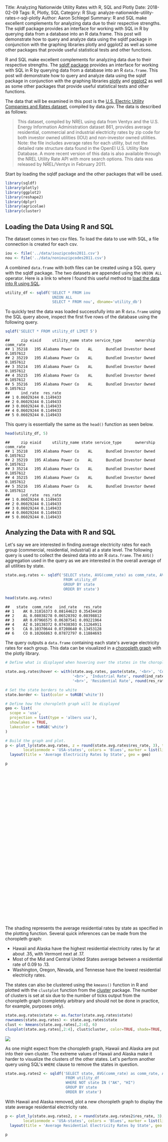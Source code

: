 Title: Analyzing Nationwide Utility Rates with R, SQL and Plotly
Date: 2018-02-09
Tags: R, Plotly, SQL
Category: R
Slug: analyze-nationwide-utility-rates-r-sql-plotly
Author: Aaron Schlegel
Summary: R and SQL make excellent complements for analyzing data due to their respective strengths. The sqldf package provides an interface for working with SQL in R by querying data from a database into an R data.frame. This post will demonstrate how to query and analyze data using the sqldf package in conjunction with the graphing libraries plotly and ggplot2 as well as some other packages that provide useful statistical tests and other functions.


R and SQL make excellent complements for analyzing data due to their respective strengths. The [sqldf package](https://cran.r-project.org/web/packages/sqldf/) provides an interface for working with SQL in R by querying data from a database into an R `data.frame`. This post will demonstrate how to query and analyze data using the sqldf package in conjunction with the graphing libraries [plotly](https://plot.ly/r/) and [ggplot2](http://ggplot2.org/) as well as some other packages that provide useful statistical tests and other functions.

The data that will be examined in this post is the [U.S. Electric Utility Companies and Rates dataset](http://catalog.data.gov/dataset/u-s-electric-utility-companies-and-rates-look-up-by-zipcode-feb-2011-57a7c), compiled by data.gov. The data is described as follows:

>This dataset, compiled by NREL using data from Ventyx and the U.S. Energy Information Administration dataset 861, provides average residential, commercial and industrial electricity rates by zip code for both investor owned utilities (IOU) and non-investor owned utilities. Note: the file includes average rates for each utility, but not the detailed rate structure data found in the OpenEI U.S. Utility Rate Database. A more recent version of this data is also available through the NREL Utility Rate API with more search options. This data was released by NREL/Ventyx in February 2011.

Start by loading the sqldf package and the other packages that will be used.


```r
library(sqldf)
library(plotly)
library(ggplot2)
library(reshape2)
library(dplyr)
library(agricolae)
library(cluster)
```

## Loading the Data Using R and SQL

The dataset comes in two csv files. To load the data to use with SQL, a file connection is created for each csv.


```r
iou <- file('../data/iouzipcodes2011.csv')
nou <- file('../data/noniouzipcodes2011.csv')
```

A combined `data.frame` with both files can be created using a SQL query with the sqldf package. The two datasets are appended using the `UNION ALL` operator. Here is a link to where I found this useful method to [load the data into R using SQL](http://www.cerebralmastication.com/2009/11/loading-big-data-into-r/).


```r
utility_df <- sqldf('SELECT * FROM iou 
                     UNION ALL 
                     SELECT * FROM nou', dbname='utility_db')
```

To quickly test the data was loaded successfully into an R `data.frame` using the SQL query above, inspect the first five rows of the database using the following query.


```r
sqldf('SELECT * FROM utility_df LIMIT 5')
```

```
##     zip eiaid     utility_name state service_type      ownership comm_rate
## 1 35218   195 Alabama Power Co    AL      Bundled Investor Owned 0.1057612
## 2 35219   195 Alabama Power Co    AL      Bundled Investor Owned 0.1057612
## 3 35214   195 Alabama Power Co    AL      Bundled Investor Owned 0.1057612
## 4 35215   195 Alabama Power Co    AL      Bundled Investor Owned 0.1057612
## 5 35216   195 Alabama Power Co    AL      Bundled Investor Owned 0.1057612
##     ind_rate  res_rate
## 1 0.06029244 0.1149433
## 2 0.06029244 0.1149433
## 3 0.06029244 0.1149433
## 4 0.06029244 0.1149433
## 5 0.06029244 0.1149433
```

This query is essentially the same as the `head()` function as seen below.


```r
head(utility_df, 5)
```

```
##     zip eiaid     utility_name state service_type      ownership comm_rate
## 1 35218   195 Alabama Power Co    AL      Bundled Investor Owned 0.1057612
## 2 35219   195 Alabama Power Co    AL      Bundled Investor Owned 0.1057612
## 3 35214   195 Alabama Power Co    AL      Bundled Investor Owned 0.1057612
## 4 35215   195 Alabama Power Co    AL      Bundled Investor Owned 0.1057612
## 5 35216   195 Alabama Power Co    AL      Bundled Investor Owned 0.1057612
##     ind_rate  res_rate
## 1 0.06029244 0.1149433
## 2 0.06029244 0.1149433
## 3 0.06029244 0.1149433
## 4 0.06029244 0.1149433
## 5 0.06029244 0.1149433
```

## Analyzing the Data with R and SQL

Let's say we are interested in finding average electricity rates for each group (commercial, residential, industrial) at a state level. The following query is used to collect the desired data into an R `data.frame`. The `AVG()` aggregation used in the query as we are interested in the overall average of all utilities by state.


```r
state.avg.rates <- sqldf('SELECT state, AVG(comm_rate) as comm_rate, AVG(ind_rate) as ind_rate, AVG(res_rate) as res_rate  
                          FROM utility_df 
                          GROUP BY state 
                          ORDER BY state')

head(state.avg.rates)
```

```
##   state  comm_rate   ind_rate   res_rate
## 1    AK 0.31816373 0.08144623 0.35434410
## 2    AL 0.08038278 0.06528392 0.08398812
## 3    AR 0.07966575 0.06387541 0.09221964
## 4    AZ 0.10138372 0.07438303 0.11264911
## 5    CA 0.10370644 0.07208640 0.13453128
## 6    CO 0.10266863 0.07872797 0.11884693
```

The query outputs a `data.frame` containing each state's average electricity rates for each group. This data can be visualized in a [choropleth graph](https://plot.ly/r/choropleth-maps/) with the plotly library.


```r
# Define what is displayed when hovering over the states in the choropleth graph.

state.avg.rates$hover <- with(state.avg.rates, paste(state, '<br>', 'Commercial Rate', round(comm_rate, 3), 
                              '<br>', 'Industrial Rate', round(ind_rate, 3),
                              '<br>', 'Residential Rate', round(res_rate, 3)))

# Set the state borders to white
state.border <- list(color = toRGB('white'))

# Define how the choropleth graph will be displayed
geo <- list(
  scope = 'usa',
  projection = list(type = 'albers usa'),
  showlakes = TRUE,
  lakecolor = toRGB('white')
)

# Build the graph and plot.
p <- plot_ly(state.avg.rates, z = round(state.avg.rates$res_rate, 3), text = state.avg.rates$hover, locations = state.avg.rates$state, type = 'choropleth',
        locationmode = 'USA-states', colors = 'Blues', marker = list(line = state.border)) %>%
  layout(title = 'Average Electricity Rates by State', geo = geo)

p
```

<!--html_preserve--><div id="153c743848da" style="width:672px;height:480px;" class="plotly html-widget"></div>
<script type="application/json" data-for="153c743848da">{"x":{"visdat":{"153c1b106fb1":["function () ","plotlyVisDat"]},"cur_data":"153c1b106fb1","attrs":{"153c1b106fb1":{"z":[0.354,0.084,0.092,0.113,0.135,0.119,0.133,0.083,0.095,0.117,0.113,0.364,0.111,0.084,0.094,0.106,0.117,0.074,0.088,0.112,0.09,0.11,0.094,0.111,0.1,0.074,0.09,0.097,0.086,0.1,0.121,0.106,0.125,0.061,0.13,0.086,0.1,0.061,0.093,0.105,0.11,0.095,0.052,0.112,0.088,0.107,0.171,0.064,0.13,0.101,0.099],"text":["AK <br> Commercial Rate 0.318 <br> Industrial Rate 0.081 <br> Residential Rate 0.354","AL <br> Commercial Rate 0.08 <br> Industrial Rate 0.065 <br> Residential Rate 0.084","AR <br> Commercial Rate 0.08 <br> Industrial Rate 0.064 <br> Residential Rate 0.092","AZ <br> Commercial Rate 0.101 <br> Industrial Rate 0.074 <br> Residential Rate 0.113","CA <br> Commercial Rate 0.104 <br> Industrial Rate 0.072 <br> Residential Rate 0.135","CO <br> Commercial Rate 0.103 <br> Industrial Rate 0.079 <br> Residential Rate 0.119","CT <br> Commercial Rate 0.112 <br> Industrial Rate 0.088 <br> Residential Rate 0.133","DC <br> Commercial Rate 0.09 <br> Industrial Rate 0.007 <br> Residential Rate 0.083","DE <br> Commercial Rate 0.077 <br> Industrial Rate 0.036 <br> Residential Rate 0.095","FL <br> Commercial Rate 0.102 <br> Industrial Rate 0.08 <br> Residential Rate 0.117","GA <br> Commercial Rate 0.102 <br> Industrial Rate 0.065 <br> Residential Rate 0.113","HI <br> Commercial Rate 0.35 <br> Industrial Rate 0.312 <br> Residential Rate 0.364","IA <br> Commercial Rate 0.087 <br> Industrial Rate 0.055 <br> Residential Rate 0.111","ID <br> Commercial Rate 0.071 <br> Industrial Rate 0.052 <br> Residential Rate 0.084","IL <br> Commercial Rate 0.073 <br> Industrial Rate 0.045 <br> Residential Rate 0.094","IN <br> Commercial Rate 0.094 <br> Industrial Rate 0.066 <br> Residential Rate 0.106","KS <br> Commercial Rate 0.103 <br> Industrial Rate 0.093 <br> Residential Rate 0.117","KY <br> Commercial Rate 0.073 <br> Industrial Rate 0.06 <br> Residential Rate 0.074","LA <br> Commercial Rate 0.087 <br> Industrial Rate 0.064 <br> Residential Rate 0.088","MA <br> Commercial Rate 0.107 <br> Industrial Rate 0.089 <br> Residential Rate 0.112","MD <br> Commercial Rate 0.074 <br> Industrial Rate 0.051 <br> Residential Rate 0.09","ME <br> Commercial Rate 0.078 <br> Industrial Rate 0.015 <br> Residential Rate 0.11","MI <br> Commercial Rate 0.077 <br> Industrial Rate 0.047 <br> Residential Rate 0.094","MN <br> Commercial Rate 0.091 <br> Industrial Rate 0.074 <br> Residential Rate 0.111","MO <br> Commercial Rate 0.085 <br> Industrial Rate 0.054 <br> Residential Rate 0.1","MS <br> Commercial Rate 0.075 <br> Industrial Rate 0.072 <br> Residential Rate 0.074","MT <br> Commercial Rate 0.077 <br> Industrial Rate 0.057 <br> Residential Rate 0.09","NC <br> Commercial Rate 0.081 <br> Industrial Rate 0.062 <br> Residential Rate 0.097","ND <br> Commercial Rate 0.074 <br> Industrial Rate 0.064 <br> Residential Rate 0.086","NE <br> Commercial Rate 0.096 <br> Industrial Rate 0.092 <br> Residential Rate 0.1","NH <br> Commercial Rate 0.106 <br> Industrial Rate 0.104 <br> Residential Rate 0.121","NJ <br> Commercial Rate 0.093 <br> Industrial Rate 0.068 <br> Residential Rate 0.106","NM <br> Commercial Rate 0.111 <br> Industrial Rate 0.072 <br> Residential Rate 0.125","NV <br> Commercial Rate 0.053 <br> Industrial Rate 0.04 <br> Residential Rate 0.061","NY <br> Commercial Rate 0.097 <br> Industrial Rate 0.071 <br> Residential Rate 0.13","OH <br> Commercial Rate 0.076 <br> Industrial Rate 0.045 <br> Residential Rate 0.086","OK <br> Commercial Rate 0.088 <br> Industrial Rate 0.055 <br> Residential Rate 0.1","OR <br> Commercial Rate 0.064 <br> Industrial Rate 0.043 <br> Residential Rate 0.061","PA <br> Commercial Rate 0.072 <br> Industrial Rate 0.07 <br> Residential Rate 0.093","RI <br> Commercial Rate 0.086 <br> Industrial Rate 0.075 <br> Residential Rate 0.105","SC <br> Commercial Rate 0.097 <br> Industrial Rate 0.064 <br> Residential Rate 0.11","SD <br> Commercial Rate 0.084 <br> Industrial Rate 0.057 <br> Residential Rate 0.095","TN <br> Commercial Rate 0.057 <br> Industrial Rate 0.076 <br> Residential Rate 0.052","TX <br> Commercial Rate 0.107 <br> Industrial Rate 0.069 <br> Residential Rate 0.112","UT <br> Commercial Rate 0.075 <br> Industrial Rate 0.053 <br> Residential Rate 0.088","VA <br> Commercial Rate 0.088 <br> Industrial Rate 0.065 <br> Residential Rate 0.107","VT <br> Commercial Rate 0.151 <br> Industrial Rate 0.108 <br> Residential Rate 0.171","WA <br> Commercial Rate 0.06 <br> Industrial Rate 0.046 <br> Residential Rate 0.064","WI <br> Commercial Rate 0.104 <br> Industrial Rate 0.073 <br> Residential Rate 0.13","WV <br> Commercial Rate 0.086 <br> Industrial Rate 0.064 <br> Residential Rate 0.101","WY <br> Commercial Rate 0.086 <br> Industrial Rate 0.063 <br> Residential Rate 0.099"],"locations":["AK","AL","AR","AZ","CA","CO","CT","DC","DE","FL","GA","HI","IA","ID","IL","IN","KS","KY","LA","MA","MD","ME","MI","MN","MO","MS","MT","NC","ND","NE","NH","NJ","NM","NV","NY","OH","OK","OR","PA","RI","SC","SD","TN","TX","UT","VA","VT","WA","WI","WV","WY"],"locationmode":"USA-states","marker":{"line":{"color":"rgba(255,255,255,1)"}},"colors":"Blues","alpha":1,"sizes":[10,100],"type":"choropleth"}},"layout":{"margin":{"b":40,"l":60,"t":25,"r":10},"title":"Average Electricity Rates by State","geo":{"scope":"usa","projection":{"type":"albers usa"},"showlakes":true,"lakecolor":"rgba(255,255,255,1)"},"xaxis":{"domain":[0,1]},"yaxis":{"domain":[0,1]},"hovermode":"closest","showlegend":false,"legend":{"y":0.5,"yanchor":"top"}},"source":"A","config":{"modeBarButtonsToAdd":[{"name":"Collaborate","icon":{"width":1000,"ascent":500,"descent":-50,"path":"M487 375c7-10 9-23 5-36l-79-259c-3-12-11-23-22-31-11-8-22-12-35-12l-263 0c-15 0-29 5-43 15-13 10-23 23-28 37-5 13-5 25-1 37 0 0 0 3 1 7 1 5 1 8 1 11 0 2 0 4-1 6 0 3-1 5-1 6 1 2 2 4 3 6 1 2 2 4 4 6 2 3 4 5 5 7 5 7 9 16 13 26 4 10 7 19 9 26 0 2 0 5 0 9-1 4-1 6 0 8 0 2 2 5 4 8 3 3 5 5 5 7 4 6 8 15 12 26 4 11 7 19 7 26 1 1 0 4 0 9-1 4-1 7 0 8 1 2 3 5 6 8 4 4 6 6 6 7 4 5 8 13 13 24 4 11 7 20 7 28 1 1 0 4 0 7-1 3-1 6-1 7 0 2 1 4 3 6 1 1 3 4 5 6 2 3 3 5 5 6 1 2 3 5 4 9 2 3 3 7 5 10 1 3 2 6 4 10 2 4 4 7 6 9 2 3 4 5 7 7 3 2 7 3 11 3 3 0 8 0 13-1l0-1c7 2 12 2 14 2l218 0c14 0 25-5 32-16 8-10 10-23 6-37l-79-259c-7-22-13-37-20-43-7-7-19-10-37-10l-248 0c-5 0-9-2-11-5-2-3-2-7 0-12 4-13 18-20 41-20l264 0c5 0 10 2 16 5 5 3 8 6 10 11l85 282c2 5 2 10 2 17 7-3 13-7 17-13z m-304 0c-1-3-1-5 0-7 1-1 3-2 6-2l174 0c2 0 4 1 7 2 2 2 4 4 5 7l6 18c0 3 0 5-1 7-1 1-3 2-6 2l-173 0c-3 0-5-1-8-2-2-2-4-4-4-7z m-24-73c-1-3-1-5 0-7 2-2 3-2 6-2l174 0c2 0 5 0 7 2 3 2 4 4 5 7l6 18c1 2 0 5-1 6-1 2-3 3-5 3l-174 0c-3 0-5-1-7-3-3-1-4-4-5-6z"},"click":"function(gd) { \n        // is this being viewed in RStudio?\n        if (location.search == '?viewer_pane=1') {\n          alert('To learn about plotly for collaboration, visit:\\n https://cpsievert.github.io/plotly_book/plot-ly-for-collaboration.html');\n        } else {\n          window.open('https://cpsievert.github.io/plotly_book/plot-ly-for-collaboration.html', '_blank');\n        }\n      }"}],"cloud":false},"data":[{"colorbar":{"title":"","ticklen":2,"len":0.5,"y":1,"lenmode":"fraction","yanchor":"top"},"colorscale":[["0","rgba(247,251,255,1)"],["0.0296474358974359","rgba(241,247,253,1)"],["0.0705128205128205","rgba(233,242,250,1)"],["0.100160256410256","rgba(227,238,249,1)"],["0.104700854700855","rgba(226,238,248,1)"],["0.111645299145299","rgba(225,237,248,1)"],["0.118589743589744","rgba(223,236,247,1)"],["0.125534188034188","rgba(222,235,247,1)"],["0.133547008547009","rgba(220,234,246,1)"],["0.137019230769231","rgba(220,233,246,1)"],["0.143162393162393","rgba(219,233,246,1)"],["0.15357905982906","rgba(217,231,245,1)"],["0.153846153846154","rgba(216,231,245,1)"],["0.170138888888889","rgba(213,229,244,1)"],["0.173611111111111","rgba(213,229,244,1)"],["0.185897435897436","rgba(210,227,243,1)"],["0.189102564102564","rgba(210,227,243,1)"],["0.192307692307692","rgba(209,226,243,1)"],["0.195512820512821","rgba(208,226,242,1)"],["0.208333333333333","rgba(206,224,242,1)"],["0.219017094017094","rgba(204,223,241,1)"],["0.24599358974359","rgba(199,220,239,1)"],["0.258012820512821","rgba(195,218,238,1)"],["0.371794871794872","rgba(159,202,225,1)"],["1","rgba(8,48,107,1)"]],"showscale":true,"z":[0.354,0.084,0.092,0.113,0.135,0.119,0.133,0.083,0.095,0.117,0.113,0.364,0.111,0.084,0.094,0.106,0.117,0.074,0.088,0.112,0.09,0.11,0.094,0.111,0.1,0.074,0.09,0.097,0.086,0.1,0.121,0.106,0.125,0.061,0.13,0.086,0.1,0.061,0.093,0.105,0.11,0.095,0.052,0.112,0.088,0.107,0.171,0.064,0.13,0.101,0.099],"text":["AK <br> Commercial Rate 0.318 <br> Industrial Rate 0.081 <br> Residential Rate 0.354","AL <br> Commercial Rate 0.08 <br> Industrial Rate 0.065 <br> Residential Rate 0.084","AR <br> Commercial Rate 0.08 <br> Industrial Rate 0.064 <br> Residential Rate 0.092","AZ <br> Commercial Rate 0.101 <br> Industrial Rate 0.074 <br> Residential Rate 0.113","CA <br> Commercial Rate 0.104 <br> Industrial Rate 0.072 <br> Residential Rate 0.135","CO <br> Commercial Rate 0.103 <br> Industrial Rate 0.079 <br> Residential Rate 0.119","CT <br> Commercial Rate 0.112 <br> Industrial Rate 0.088 <br> Residential Rate 0.133","DC <br> Commercial Rate 0.09 <br> Industrial Rate 0.007 <br> Residential Rate 0.083","DE <br> Commercial Rate 0.077 <br> Industrial Rate 0.036 <br> Residential Rate 0.095","FL <br> Commercial Rate 0.102 <br> Industrial Rate 0.08 <br> Residential Rate 0.117","GA <br> Commercial Rate 0.102 <br> Industrial Rate 0.065 <br> Residential Rate 0.113","HI <br> Commercial Rate 0.35 <br> Industrial Rate 0.312 <br> Residential Rate 0.364","IA <br> Commercial Rate 0.087 <br> Industrial Rate 0.055 <br> Residential Rate 0.111","ID <br> Commercial Rate 0.071 <br> Industrial Rate 0.052 <br> Residential Rate 0.084","IL <br> Commercial Rate 0.073 <br> Industrial Rate 0.045 <br> Residential Rate 0.094","IN <br> Commercial Rate 0.094 <br> Industrial Rate 0.066 <br> Residential Rate 0.106","KS <br> Commercial Rate 0.103 <br> Industrial Rate 0.093 <br> Residential Rate 0.117","KY <br> Commercial Rate 0.073 <br> Industrial Rate 0.06 <br> Residential Rate 0.074","LA <br> Commercial Rate 0.087 <br> Industrial Rate 0.064 <br> Residential Rate 0.088","MA <br> Commercial Rate 0.107 <br> Industrial Rate 0.089 <br> Residential Rate 0.112","MD <br> Commercial Rate 0.074 <br> Industrial Rate 0.051 <br> Residential Rate 0.09","ME <br> Commercial Rate 0.078 <br> Industrial Rate 0.015 <br> Residential Rate 0.11","MI <br> Commercial Rate 0.077 <br> Industrial Rate 0.047 <br> Residential Rate 0.094","MN <br> Commercial Rate 0.091 <br> Industrial Rate 0.074 <br> Residential Rate 0.111","MO <br> Commercial Rate 0.085 <br> Industrial Rate 0.054 <br> Residential Rate 0.1","MS <br> Commercial Rate 0.075 <br> Industrial Rate 0.072 <br> Residential Rate 0.074","MT <br> Commercial Rate 0.077 <br> Industrial Rate 0.057 <br> Residential Rate 0.09","NC <br> Commercial Rate 0.081 <br> Industrial Rate 0.062 <br> Residential Rate 0.097","ND <br> Commercial Rate 0.074 <br> Industrial Rate 0.064 <br> Residential Rate 0.086","NE <br> Commercial Rate 0.096 <br> Industrial Rate 0.092 <br> Residential Rate 0.1","NH <br> Commercial Rate 0.106 <br> Industrial Rate 0.104 <br> Residential Rate 0.121","NJ <br> Commercial Rate 0.093 <br> Industrial Rate 0.068 <br> Residential Rate 0.106","NM <br> Commercial Rate 0.111 <br> Industrial Rate 0.072 <br> Residential Rate 0.125","NV <br> Commercial Rate 0.053 <br> Industrial Rate 0.04 <br> Residential Rate 0.061","NY <br> Commercial Rate 0.097 <br> Industrial Rate 0.071 <br> Residential Rate 0.13","OH <br> Commercial Rate 0.076 <br> Industrial Rate 0.045 <br> Residential Rate 0.086","OK <br> Commercial Rate 0.088 <br> Industrial Rate 0.055 <br> Residential Rate 0.1","OR <br> Commercial Rate 0.064 <br> Industrial Rate 0.043 <br> Residential Rate 0.061","PA <br> Commercial Rate 0.072 <br> Industrial Rate 0.07 <br> Residential Rate 0.093","RI <br> Commercial Rate 0.086 <br> Industrial Rate 0.075 <br> Residential Rate 0.105","SC <br> Commercial Rate 0.097 <br> Industrial Rate 0.064 <br> Residential Rate 0.11","SD <br> Commercial Rate 0.084 <br> Industrial Rate 0.057 <br> Residential Rate 0.095","TN <br> Commercial Rate 0.057 <br> Industrial Rate 0.076 <br> Residential Rate 0.052","TX <br> Commercial Rate 0.107 <br> Industrial Rate 0.069 <br> Residential Rate 0.112","UT <br> Commercial Rate 0.075 <br> Industrial Rate 0.053 <br> Residential Rate 0.088","VA <br> Commercial Rate 0.088 <br> Industrial Rate 0.065 <br> Residential Rate 0.107","VT <br> Commercial Rate 0.151 <br> Industrial Rate 0.108 <br> Residential Rate 0.171","WA <br> Commercial Rate 0.06 <br> Industrial Rate 0.046 <br> Residential Rate 0.064","WI <br> Commercial Rate 0.104 <br> Industrial Rate 0.073 <br> Residential Rate 0.13","WV <br> Commercial Rate 0.086 <br> Industrial Rate 0.064 <br> Residential Rate 0.101","WY <br> Commercial Rate 0.086 <br> Industrial Rate 0.063 <br> Residential Rate 0.099"],"locations":["AK","AL","AR","AZ","CA","CO","CT","DC","DE","FL","GA","HI","IA","ID","IL","IN","KS","KY","LA","MA","MD","ME","MI","MN","MO","MS","MT","NC","ND","NE","NH","NJ","NM","NV","NY","OH","OK","OR","PA","RI","SC","SD","TN","TX","UT","VA","VT","WA","WI","WV","WY"],"locationmode":"USA-states","marker":{"line":{"color":"rgba(255,255,255,1)"}},"type":"choropleth","frame":null}],"highlight":{"on":"plotly_click","persistent":false,"dynamic":false,"selectize":false,"opacityDim":0.2,"selected":{"opacity":1}},"base_url":"https://plot.ly"},"evals":["config.modeBarButtonsToAdd.0.click"],"jsHooks":{"render":[{"code":"function(el, x) { var ctConfig = crosstalk.var('plotlyCrosstalkOpts').set({\"on\":\"plotly_click\",\"persistent\":false,\"dynamic\":false,\"selectize\":false,\"opacityDim\":0.2,\"selected\":{\"opacity\":1}}); }","data":null}]}}</script><!--/html_preserve-->

The shading represents the average residential rates by state as specified in the plotting function. Several quick inferences can be made from the choropleth graph:

* Hawaii and Alaska have the highest residential electricity rates by far at about .35, with Vermont next at .17. 
* Most of the Mid and Central United States average between a residential rate of 0.09 to .13.
* Washington, Oregon, Nevada, and Tennesse have the lowest residential electricity rates.

The states can also be clustered using the `kmeans()` function in R and plotted with the `clustplot` function from the [cluster](https://cran.r-project.org/web/packages/cluster/index.html) package. The number of clusters is set at six due to the number of ticks output from the choropleth graph (completely arbitrary and should not be done in practice, for example, purposes only). 


```r
state.avg.rates$state <- as.factor(state.avg.rates$state)
rownames(state.avg.rates) <- state.avg.rates$state
clust <- kmeans(state.avg.rates[,2:4], 6)
clusplot(state.avg.rates[,2:4], clust$cluster, color=TRUE, shade=TRUE, labels=2, lines=0, main = "Cluster Plot of States' Electricity Rates")
```

![](utility_rates_files/figure-html/unnamed-chunk-8-1.png)<!-- -->

As one might expect from the choropleth graph, Hawaii and Alaska are put into their own cluster. The extreme values of Hawaii and Alaska make it harder to visualize the clusters of the other states. Let's perform another query using SQL's `WHERE` clause to remove the states in question.


```r
state.avg.rates2 <- sqldf('SELECT state, AVG(comm_rate) as comm_rate, AVG(ind_rate) as ind_rate, AVG(res_rate) as res_rate  
                           FROM utility_df 
                           WHERE NOT state IN ("AK", "HI") 
                           GROUP BY state 
                           ORDER BY state')
```

With Hawaii and Alaska removed, plot a new choropleth graph to display the state average residential electricity rate.


```r
p <- plot_ly(state.avg.rates2, z = round(state.avg.rates2$res_rate, 3), text = paste('Residential Rate:', round(state.avg.rates2$res_rate, 3)), locations = state.avg.rates2$state, type = 'choropleth',
        locationmode = 'USA-states', colors = 'Blues', marker = list(line = state.border)) %>%
  layout(title = 'Average Residential Electricity Rates by State', geo = geo)

p
```

<!--html_preserve--><div id="153c46e41d7d" style="width:672px;height:480px;" class="plotly html-widget"></div>
<script type="application/json" data-for="153c46e41d7d">{"x":{"visdat":{"153c643b10bb":["function () ","plotlyVisDat"]},"cur_data":"153c643b10bb","attrs":{"153c643b10bb":{"z":[0.084,0.092,0.113,0.135,0.119,0.133,0.083,0.095,0.117,0.113,0.111,0.084,0.094,0.106,0.117,0.074,0.088,0.112,0.09,0.11,0.094,0.111,0.1,0.074,0.09,0.097,0.086,0.1,0.121,0.106,0.125,0.061,0.13,0.086,0.1,0.061,0.093,0.105,0.11,0.095,0.052,0.112,0.088,0.107,0.171,0.064,0.13,0.101,0.099],"text":["Residential Rate: 0.084","Residential Rate: 0.092","Residential Rate: 0.113","Residential Rate: 0.135","Residential Rate: 0.119","Residential Rate: 0.133","Residential Rate: 0.083","Residential Rate: 0.095","Residential Rate: 0.117","Residential Rate: 0.113","Residential Rate: 0.111","Residential Rate: 0.084","Residential Rate: 0.094","Residential Rate: 0.106","Residential Rate: 0.117","Residential Rate: 0.074","Residential Rate: 0.088","Residential Rate: 0.112","Residential Rate: 0.09","Residential Rate: 0.11","Residential Rate: 0.094","Residential Rate: 0.111","Residential Rate: 0.1","Residential Rate: 0.074","Residential Rate: 0.09","Residential Rate: 0.097","Residential Rate: 0.086","Residential Rate: 0.1","Residential Rate: 0.121","Residential Rate: 0.106","Residential Rate: 0.125","Residential Rate: 0.061","Residential Rate: 0.13","Residential Rate: 0.086","Residential Rate: 0.1","Residential Rate: 0.061","Residential Rate: 0.093","Residential Rate: 0.105","Residential Rate: 0.11","Residential Rate: 0.095","Residential Rate: 0.052","Residential Rate: 0.112","Residential Rate: 0.088","Residential Rate: 0.107","Residential Rate: 0.171","Residential Rate: 0.064","Residential Rate: 0.13","Residential Rate: 0.101","Residential Rate: 0.099"],"locations":["AL","AR","AZ","CA","CO","CT","DC","DE","FL","GA","IA","ID","IL","IN","KS","KY","LA","MA","MD","ME","MI","MN","MO","MS","MT","NC","ND","NE","NH","NJ","NM","NV","NY","OH","OK","OR","PA","RI","SC","SD","TN","TX","UT","VA","VT","WA","WI","WV","WY"],"locationmode":"USA-states","marker":{"line":{"color":"rgba(255,255,255,1)"}},"colors":"Blues","alpha":1,"sizes":[10,100],"type":"choropleth"}},"layout":{"margin":{"b":40,"l":60,"t":25,"r":10},"title":"Average Residential Electricity Rates by State","geo":{"scope":"usa","projection":{"type":"albers usa"},"showlakes":true,"lakecolor":"rgba(255,255,255,1)"},"xaxis":{"domain":[0,1]},"yaxis":{"domain":[0,1]},"hovermode":"closest","showlegend":false,"legend":{"y":0.5,"yanchor":"top"}},"source":"A","config":{"modeBarButtonsToAdd":[{"name":"Collaborate","icon":{"width":1000,"ascent":500,"descent":-50,"path":"M487 375c7-10 9-23 5-36l-79-259c-3-12-11-23-22-31-11-8-22-12-35-12l-263 0c-15 0-29 5-43 15-13 10-23 23-28 37-5 13-5 25-1 37 0 0 0 3 1 7 1 5 1 8 1 11 0 2 0 4-1 6 0 3-1 5-1 6 1 2 2 4 3 6 1 2 2 4 4 6 2 3 4 5 5 7 5 7 9 16 13 26 4 10 7 19 9 26 0 2 0 5 0 9-1 4-1 6 0 8 0 2 2 5 4 8 3 3 5 5 5 7 4 6 8 15 12 26 4 11 7 19 7 26 1 1 0 4 0 9-1 4-1 7 0 8 1 2 3 5 6 8 4 4 6 6 6 7 4 5 8 13 13 24 4 11 7 20 7 28 1 1 0 4 0 7-1 3-1 6-1 7 0 2 1 4 3 6 1 1 3 4 5 6 2 3 3 5 5 6 1 2 3 5 4 9 2 3 3 7 5 10 1 3 2 6 4 10 2 4 4 7 6 9 2 3 4 5 7 7 3 2 7 3 11 3 3 0 8 0 13-1l0-1c7 2 12 2 14 2l218 0c14 0 25-5 32-16 8-10 10-23 6-37l-79-259c-7-22-13-37-20-43-7-7-19-10-37-10l-248 0c-5 0-9-2-11-5-2-3-2-7 0-12 4-13 18-20 41-20l264 0c5 0 10 2 16 5 5 3 8 6 10 11l85 282c2 5 2 10 2 17 7-3 13-7 17-13z m-304 0c-1-3-1-5 0-7 1-1 3-2 6-2l174 0c2 0 4 1 7 2 2 2 4 4 5 7l6 18c0 3 0 5-1 7-1 1-3 2-6 2l-173 0c-3 0-5-1-8-2-2-2-4-4-4-7z m-24-73c-1-3-1-5 0-7 2-2 3-2 6-2l174 0c2 0 5 0 7 2 3 2 4 4 5 7l6 18c1 2 0 5-1 6-1 2-3 3-5 3l-174 0c-3 0-5-1-7-3-3-1-4-4-5-6z"},"click":"function(gd) { \n        // is this being viewed in RStudio?\n        if (location.search == '?viewer_pane=1') {\n          alert('To learn about plotly for collaboration, visit:\\n https://cpsievert.github.io/plotly_book/plot-ly-for-collaboration.html');\n        } else {\n          window.open('https://cpsievert.github.io/plotly_book/plot-ly-for-collaboration.html', '_blank');\n        }\n      }"}],"cloud":false},"data":[{"colorbar":{"title":"","ticklen":2,"len":0.5,"y":1,"lenmode":"fraction","yanchor":"top"},"colorscale":[["0","rgba(247,251,255,1)"],["0.0756302521008403","rgba(232,241,250,1)"],["0.184873949579832","rgba(211,227,243,1)"],["0.260504201680672","rgba(195,218,238,1)"],["0.26890756302521","rgba(192,216,237,1)"],["0.285714285714286","rgba(187,214,235,1)"],["0.302521008403361","rgba(181,212,233,1)"],["0.319327731092437","rgba(176,210,231,1)"],["0.34453781512605","rgba(168,206,228,1)"],["0.352941176470588","rgba(165,205,227,1)"],["0.361344537815126","rgba(162,204,227,1)"],["0.394957983193277","rgba(150,197,223,1)"],["0.403361344537815","rgba(147,196,223,1)"],["0.411764705882353","rgba(144,194,222,1)"],["0.453781512605042","rgba(127,184,218,1)"],["0.46218487394958","rgba(123,182,217,1)"],["0.487394957983193","rgba(113,177,215,1)"],["0.495798319327731","rgba(109,175,214,1)"],["0.504201680672269","rgba(106,173,213,1)"],["0.512605042016807","rgba(103,171,212,1)"],["0.546218487394958","rgba(93,164,208,1)"],["0.579831932773109","rgba(82,156,204,1)"],["0.65546218487395","rgba(59,138,194,1)"],["0.680672268907563","rgba(53,131,190,1)"],["1","rgba(8,48,107,1)"]],"showscale":true,"z":[0.084,0.092,0.113,0.135,0.119,0.133,0.083,0.095,0.117,0.113,0.111,0.084,0.094,0.106,0.117,0.074,0.088,0.112,0.09,0.11,0.094,0.111,0.1,0.074,0.09,0.097,0.086,0.1,0.121,0.106,0.125,0.061,0.13,0.086,0.1,0.061,0.093,0.105,0.11,0.095,0.052,0.112,0.088,0.107,0.171,0.064,0.13,0.101,0.099],"text":["Residential Rate: 0.084","Residential Rate: 0.092","Residential Rate: 0.113","Residential Rate: 0.135","Residential Rate: 0.119","Residential Rate: 0.133","Residential Rate: 0.083","Residential Rate: 0.095","Residential Rate: 0.117","Residential Rate: 0.113","Residential Rate: 0.111","Residential Rate: 0.084","Residential Rate: 0.094","Residential Rate: 0.106","Residential Rate: 0.117","Residential Rate: 0.074","Residential Rate: 0.088","Residential Rate: 0.112","Residential Rate: 0.09","Residential Rate: 0.11","Residential Rate: 0.094","Residential Rate: 0.111","Residential Rate: 0.1","Residential Rate: 0.074","Residential Rate: 0.09","Residential Rate: 0.097","Residential Rate: 0.086","Residential Rate: 0.1","Residential Rate: 0.121","Residential Rate: 0.106","Residential Rate: 0.125","Residential Rate: 0.061","Residential Rate: 0.13","Residential Rate: 0.086","Residential Rate: 0.1","Residential Rate: 0.061","Residential Rate: 0.093","Residential Rate: 0.105","Residential Rate: 0.11","Residential Rate: 0.095","Residential Rate: 0.052","Residential Rate: 0.112","Residential Rate: 0.088","Residential Rate: 0.107","Residential Rate: 0.171","Residential Rate: 0.064","Residential Rate: 0.13","Residential Rate: 0.101","Residential Rate: 0.099"],"locations":["AL","AR","AZ","CA","CO","CT","DC","DE","FL","GA","IA","ID","IL","IN","KS","KY","LA","MA","MD","ME","MI","MN","MO","MS","MT","NC","ND","NE","NH","NJ","NM","NV","NY","OH","OK","OR","PA","RI","SC","SD","TN","TX","UT","VA","VT","WA","WI","WV","WY"],"locationmode":"USA-states","marker":{"line":{"color":"rgba(255,255,255,1)"}},"type":"choropleth","frame":null}],"highlight":{"on":"plotly_click","persistent":false,"dynamic":false,"selectize":false,"opacityDim":0.2,"selected":{"opacity":1}},"base_url":"https://plot.ly"},"evals":["config.modeBarButtonsToAdd.0.click"],"jsHooks":{"render":[{"code":"function(el, x) { var ctConfig = crosstalk.var('plotlyCrosstalkOpts').set({\"on\":\"plotly_click\",\"persistent\":false,\"dynamic\":false,\"selectize\":false,\"opacityDim\":0.2,\"selected\":{\"opacity\":1}}); }","data":null}]}}</script><!--/html_preserve-->

The new graph is much more clear in visualizing how the average residential electricity rates differ by state. Plotting a new cluster plot with the re-queried data provides a better view of how the states are clustered.


```r
state.avg.rates2$state <- as.factor(state.avg.rates2$state)
rownames(state.avg.rates2) <- state.avg.rates2$state
clust2 <- kmeans(state.avg.rates2[,2:4], 6)
clusplot(state.avg.rates2[,2:4], clust2$cluster, color=TRUE, shade=TRUE, labels=2, lines=0)
```

![](utility_rates_files/figure-html/unnamed-chunk-11-1.png)<!-- -->

As suspected from our original inferences, the states with the lowest rates (Oregon, Washington, Tennesse and Nevada) are placed in their own respective cluster. Vermont is set in its own cluster. Most of the states are arranged in clusters five and six, with mostly Northeastern states occupying separate clusters. 

The data includes rate by the type of ownership of a particular utility. Are there any significant differences in rates depending on the type of ownership?

To see the different classifications of ownership, a quick query can be run.


```r
sqldf('SELECT DISTINCT ownership FROM utility_df')
```

```
##               ownership
## 1        Investor Owned
## 2           Cooperative
## 3             Municipal
## 4 Political Subdivision
## 5                 State
## 6 Retail Power Marketer
## 7               Federal
```

The query shows there are seven types of ownership classification. Let's write another query to pull the rates by state and ownership type. 


```r
ownership.rate <- sqldf('SELECT state, ownership, utility_name, 
                         AVG(comm_rate) as comm_rate, AVG(ind_rate) as ind_rate, AVG(res_rate) as res_rate 
                         FROM utility_df 
                         GROUP BY state, ownership, utility_name  
                         ORDER BY state')
```

With the data queried into an R `data.frame`, it can then be melted and reshaped using the [reshape2](https://cran.r-project.org/web/packages/reshape2/reshape2.pdf) and [dplyr](https://cran.r-project.org/web/packages/dplyr/index.html) packages to reshape into the format we need to plot.


```r
ownership.melted <- melt(ownership.rate, id.vars = 'ownership', 
                         measure.vars = c('res_rate', 'comm_rate', 'ind_rate'), variable.name = 'rate')

ownership.rates2 <- dcast(ownership.melted, formula = ownership ~ rate, fun.aggregate = mean)
ownership.rates2 <- ownership.rates2[order(-ownership.rates2$res_rate),]

p <- plot_ly(ownership.rates2, x=ownership.rates2$ownership, y=round(ownership.rates2$res_rate, 3), type='bar') %>%
  layout(title = 'Average Residential Electricity Rates by Utility Ownership', yaxis = list(title = 'Electricity Rate'))

p
```

<!--html_preserve--><div id="153c83d3aa6" style="width:672px;height:480px;" class="plotly html-widget"></div>
<script type="application/json" data-for="153c83d3aa6">{"x":{"visdat":{"153c20283a72":["function () ","plotlyVisDat"]},"cur_data":"153c20283a72","attrs":{"153c20283a72":{"x":["Investor Owned","Retail Power Marketer","Cooperative","Municipal","State","Political Subdivision","Federal"],"y":[0.128,0.124,0.119,0.117,0.115,0.11,0.028],"alpha":1,"sizes":[10,100],"type":"bar"}},"layout":{"margin":{"b":40,"l":60,"t":25,"r":10},"title":"Average Residential Electricity Rates by Utility Ownership","yaxis":{"domain":[0,1],"title":"Electricity Rate"},"xaxis":{"domain":[0,1],"type":"category","categoryorder":"array","categoryarray":["Cooperative","Federal","Investor Owned","Municipal","Political Subdivision","Retail Power Marketer","State"]},"hovermode":"closest","showlegend":false},"source":"A","config":{"modeBarButtonsToAdd":[{"name":"Collaborate","icon":{"width":1000,"ascent":500,"descent":-50,"path":"M487 375c7-10 9-23 5-36l-79-259c-3-12-11-23-22-31-11-8-22-12-35-12l-263 0c-15 0-29 5-43 15-13 10-23 23-28 37-5 13-5 25-1 37 0 0 0 3 1 7 1 5 1 8 1 11 0 2 0 4-1 6 0 3-1 5-1 6 1 2 2 4 3 6 1 2 2 4 4 6 2 3 4 5 5 7 5 7 9 16 13 26 4 10 7 19 9 26 0 2 0 5 0 9-1 4-1 6 0 8 0 2 2 5 4 8 3 3 5 5 5 7 4 6 8 15 12 26 4 11 7 19 7 26 1 1 0 4 0 9-1 4-1 7 0 8 1 2 3 5 6 8 4 4 6 6 6 7 4 5 8 13 13 24 4 11 7 20 7 28 1 1 0 4 0 7-1 3-1 6-1 7 0 2 1 4 3 6 1 1 3 4 5 6 2 3 3 5 5 6 1 2 3 5 4 9 2 3 3 7 5 10 1 3 2 6 4 10 2 4 4 7 6 9 2 3 4 5 7 7 3 2 7 3 11 3 3 0 8 0 13-1l0-1c7 2 12 2 14 2l218 0c14 0 25-5 32-16 8-10 10-23 6-37l-79-259c-7-22-13-37-20-43-7-7-19-10-37-10l-248 0c-5 0-9-2-11-5-2-3-2-7 0-12 4-13 18-20 41-20l264 0c5 0 10 2 16 5 5 3 8 6 10 11l85 282c2 5 2 10 2 17 7-3 13-7 17-13z m-304 0c-1-3-1-5 0-7 1-1 3-2 6-2l174 0c2 0 4 1 7 2 2 2 4 4 5 7l6 18c0 3 0 5-1 7-1 1-3 2-6 2l-173 0c-3 0-5-1-8-2-2-2-4-4-4-7z m-24-73c-1-3-1-5 0-7 2-2 3-2 6-2l174 0c2 0 5 0 7 2 3 2 4 4 5 7l6 18c1 2 0 5-1 6-1 2-3 3-5 3l-174 0c-3 0-5-1-7-3-3-1-4-4-5-6z"},"click":"function(gd) { \n        // is this being viewed in RStudio?\n        if (location.search == '?viewer_pane=1') {\n          alert('To learn about plotly for collaboration, visit:\\n https://cpsievert.github.io/plotly_book/plot-ly-for-collaboration.html');\n        } else {\n          window.open('https://cpsievert.github.io/plotly_book/plot-ly-for-collaboration.html', '_blank');\n        }\n      }"}],"cloud":false},"data":[{"x":["Investor Owned","Retail Power Marketer","Cooperative","Municipal","State","Political Subdivision","Federal"],"y":[0.128,0.124,0.119,0.117,0.115,0.11,0.028],"type":"bar","marker":{"fillcolor":"rgba(31,119,180,1)","color":"rgba(31,119,180,1)","line":{"color":"transparent"}},"xaxis":"x","yaxis":"y","frame":null}],"highlight":{"on":"plotly_click","persistent":false,"dynamic":false,"selectize":false,"opacityDim":0.2,"selected":{"opacity":1}},"base_url":"https://plot.ly"},"evals":["config.modeBarButtonsToAdd.0.click"],"jsHooks":{"render":[{"code":"function(el, x) { var ctConfig = crosstalk.var('plotlyCrosstalkOpts').set({\"on\":\"plotly_click\",\"persistent\":false,\"dynamic\":false,\"selectize\":false,\"opacityDim\":0.2,\"selected\":{\"opacity\":1}}); }","data":null}]}}</script><!--/html_preserve-->

The plot shows most ownership classifications are similar regarding average residential electricity rates. Federal rates are by far the lowest, which could be due to these rates representing low-income housing or other federally sponsored housing projects.

To see if there are any significant differences between the residential rates of the ownership classifications, we can run a [Kruskal-Wallis post-hoc test](http://www.aaronschlegel.com/notebook/post-hoc-tests-kruskal-wallis/) using the [agricolae](https://cran.r-project.org/web/packages/agricolae/index.html) package.


```r
ownership.res <- filter(ownership.melted, rate == 'res_rate') # First filter all rate types except for Residential
kruskal(ownership.res$value, ownership.res$ownership, console = TRUE)
```

```
## 
## Study: ownership.res$value ~ ownership.res$ownership
## Kruskal-Wallis test's
## Ties or no Ties
## 
## Critical Value: 83.92807
## Degrees of freedom: 6
## Pvalue Chisq  : 5.551115e-16 
## 
## ownership.res$ownership,  means of the ranks
## 
##                       ownership.res.value   r
## Cooperative                      939.7176 857
## Federal                          217.2857   7
## Investor Owned                   724.7676 185
## Municipal                        814.1767 566
## Political Subdivision            565.5976  82
## Retail Power Marketer           1284.5000   2
## State                            765.4286   7
## 
## Post Hoc Analysis
## 
## t-Student: 1.961361
## Alpha    : 0.05
## Groups according to probability of treatment differences and alpha level.
## 
## Treatments with the same letter are not significantly different.
## 
##                       ownership.res$value groups
## Retail Power Marketer           1284.5000      a
## Cooperative                      939.7176      a
## Municipal                        814.1767      a
## State                            765.4286     ab
## Investor Owned                   724.7676     ab
## Political Subdivision            565.5976     bc
## Federal                          217.2857      c
```

The Kruskal-Wallis test output corresponds to the quick inferences made above on the graph. Utilities owned by Retail Power Marketers, Cooperatives and Municipalities are not significantly different from each other. State and Investor Owned utilities are not significantly distinct from the former three types and Political Subdivisions. Federally owned services are significantly different than each other ownership classification, as was expected.

## Further Exploration of the Data

Suppose one is interested in finding the utilities with the highest residential electricity rates. We can write a query to pull this data from the database and plot. The query returns the top 20 utilities to preserve readability as specified with the `LIMIT` clause. 


```r
utilities <- sqldf('SELECT utility_name, state, res_rate 
                    FROM utility_df 
                    GROUP BY utility_name, state 
                    ORDER BY res_rate DESC 
                    LIMIT 20')

p <- plot_ly(utilities, x=utilities$utility_name, y=round(utilities$res_rate, 3), type='bar', group = utilities$state) %>%
  layout(title = 'Highest Residential Rates by Utility', yaxis = list(title = 'Electricity Rate'))
```

```
## Warning in plot_ly(utilities, x = utilities$utility_name, y = round(utilities$res_rate, : The group argument has been deprecated. Use `group_by()` or split instead.
## See `help('plotly_data')` for examples
```

```r
p
```

<!--html_preserve--><div id="153c57d4491f" style="width:672px;height:480px;" class="plotly html-widget"></div>
<script type="application/json" data-for="153c57d4491f">{"x":{"visdat":{"153cc982e88":["function () ","plotlyVisDat"]},"cur_data":"153cc982e88","attrs":{"153cc982e88":{"x":["Matinicus Plantation Elec Co","Middle Kuskokwim Elec Coop Inc","Napakiak Ircinraq Power Co","Ipnatchiaq Electric Company","Nelson Lagoon Elec Coop Inc","Tuntutuliak Comm Services Assn","City of White Mountain","Hughes Power & Light Co","City of Atka","G & K Inc","Kwig Power Company","Inside Passage Elec Coop Inc","City of Chefornak","I-N-N Electric Coop Inc","Block Island Power Co","Alaska Village Elec Coop Inc","Tanana Power Co Inc","Kuiggluum Kallugvia","City of Saint Paul","Bethel Utilities Corp"],"y":[0.98,0.852,0.85,0.804,0.764,0.75,0.721,0.712,0.706,0.681,0.648,0.626,0.619,0.572,0.571,0.569,0.545,0.521,0.519,0.519],"alpha":1,"sizes":[10,100],"type":"bar"}},"layout":{"margin":{"b":40,"l":60,"t":25,"r":10},"title":"Highest Residential Rates by Utility","yaxis":{"domain":[0,1],"title":"Electricity Rate"},"xaxis":{"domain":[0,1],"type":"category","categoryorder":"array","categoryarray":["Alaska Village Elec Coop Inc","Bethel Utilities Corp","Block Island Power Co","City of Atka","City of Chefornak","City of Saint Paul","City of White Mountain","G & K Inc","Hughes Power & Light Co","I-N-N Electric Coop Inc","Inside Passage Elec Coop Inc","Ipnatchiaq Electric Company","Kuiggluum Kallugvia","Kwig Power Company","Matinicus Plantation Elec Co","Middle Kuskokwim Elec Coop Inc","Napakiak Ircinraq Power Co","Nelson Lagoon Elec Coop Inc","Tanana Power Co Inc","Tuntutuliak Comm Services Assn"]},"hovermode":"closest","showlegend":false},"source":"A","config":{"modeBarButtonsToAdd":[{"name":"Collaborate","icon":{"width":1000,"ascent":500,"descent":-50,"path":"M487 375c7-10 9-23 5-36l-79-259c-3-12-11-23-22-31-11-8-22-12-35-12l-263 0c-15 0-29 5-43 15-13 10-23 23-28 37-5 13-5 25-1 37 0 0 0 3 1 7 1 5 1 8 1 11 0 2 0 4-1 6 0 3-1 5-1 6 1 2 2 4 3 6 1 2 2 4 4 6 2 3 4 5 5 7 5 7 9 16 13 26 4 10 7 19 9 26 0 2 0 5 0 9-1 4-1 6 0 8 0 2 2 5 4 8 3 3 5 5 5 7 4 6 8 15 12 26 4 11 7 19 7 26 1 1 0 4 0 9-1 4-1 7 0 8 1 2 3 5 6 8 4 4 6 6 6 7 4 5 8 13 13 24 4 11 7 20 7 28 1 1 0 4 0 7-1 3-1 6-1 7 0 2 1 4 3 6 1 1 3 4 5 6 2 3 3 5 5 6 1 2 3 5 4 9 2 3 3 7 5 10 1 3 2 6 4 10 2 4 4 7 6 9 2 3 4 5 7 7 3 2 7 3 11 3 3 0 8 0 13-1l0-1c7 2 12 2 14 2l218 0c14 0 25-5 32-16 8-10 10-23 6-37l-79-259c-7-22-13-37-20-43-7-7-19-10-37-10l-248 0c-5 0-9-2-11-5-2-3-2-7 0-12 4-13 18-20 41-20l264 0c5 0 10 2 16 5 5 3 8 6 10 11l85 282c2 5 2 10 2 17 7-3 13-7 17-13z m-304 0c-1-3-1-5 0-7 1-1 3-2 6-2l174 0c2 0 4 1 7 2 2 2 4 4 5 7l6 18c0 3 0 5-1 7-1 1-3 2-6 2l-173 0c-3 0-5-1-8-2-2-2-4-4-4-7z m-24-73c-1-3-1-5 0-7 2-2 3-2 6-2l174 0c2 0 5 0 7 2 3 2 4 4 5 7l6 18c1 2 0 5-1 6-1 2-3 3-5 3l-174 0c-3 0-5-1-7-3-3-1-4-4-5-6z"},"click":"function(gd) { \n        // is this being viewed in RStudio?\n        if (location.search == '?viewer_pane=1') {\n          alert('To learn about plotly for collaboration, visit:\\n https://cpsievert.github.io/plotly_book/plot-ly-for-collaboration.html');\n        } else {\n          window.open('https://cpsievert.github.io/plotly_book/plot-ly-for-collaboration.html', '_blank');\n        }\n      }"}],"cloud":false},"data":[{"x":["Matinicus Plantation Elec Co","Middle Kuskokwim Elec Coop Inc","Napakiak Ircinraq Power Co","Ipnatchiaq Electric Company","Nelson Lagoon Elec Coop Inc","Tuntutuliak Comm Services Assn","City of White Mountain","Hughes Power & Light Co","City of Atka","G & K Inc","Kwig Power Company","Inside Passage Elec Coop Inc","City of Chefornak","I-N-N Electric Coop Inc","Block Island Power Co","Alaska Village Elec Coop Inc","Tanana Power Co Inc","Kuiggluum Kallugvia","City of Saint Paul","Bethel Utilities Corp"],"y":[0.98,0.852,0.85,0.804,0.764,0.75,0.721,0.712,0.706,0.681,0.648,0.626,0.619,0.572,0.571,0.569,0.545,0.521,0.519,0.519],"type":"bar","marker":{"fillcolor":"rgba(31,119,180,1)","color":"rgba(31,119,180,1)","line":{"color":"transparent"}},"xaxis":"x","yaxis":"y","frame":null}],"highlight":{"on":"plotly_click","persistent":false,"dynamic":false,"selectize":false,"opacityDim":0.2,"selected":{"opacity":1}},"base_url":"https://plot.ly"},"evals":["config.modeBarButtonsToAdd.0.click"],"jsHooks":{"render":[{"code":"function(el, x) { var ctConfig = crosstalk.var('plotlyCrosstalkOpts').set({\"on\":\"plotly_click\",\"persistent\":false,\"dynamic\":false,\"selectize\":false,\"opacityDim\":0.2,\"selected\":{\"opacity\":1}}); }","data":null}]}}</script><!--/html_preserve-->

Interestingly, 18 of the 20 utilities queried are in Alaska.

Which states have the most utilities? Intuition would say larger states such as Texas and California would have the most utilities.


```r
owned <- sqldf('SELECT state, COUNT(DISTINCT utility_name) as utilities 
                FROM utility_df 
                GROUP BY state 
                ORDER BY utilities DESC 
                LIMIT 10')

p <- plot_ly(owned, x=owned$state, y=owned$utilities, type='bar') %>%
  layout(title = 'States with the Most Utilities', yaxis = list(title = 'Count of Utilities'))

p
```

<!--html_preserve--><div id="153c4e55b9b" style="width:672px;height:480px;" class="plotly html-widget"></div>
<script type="application/json" data-for="153c4e55b9b">{"x":{"visdat":{"153c11cb63e0":["function () ","plotlyVisDat"]},"cur_data":"153c11cb63e0","attrs":{"153c11cb63e0":{"x":["TX","IA","TN","NC","IN","GA","MN","MO","WI","OH"],"y":[84,69,69,66,64,62,61,56,56,54],"alpha":1,"sizes":[10,100],"type":"bar"}},"layout":{"margin":{"b":40,"l":60,"t":25,"r":10},"title":"States with the Most Utilities","yaxis":{"domain":[0,1],"title":"Count of Utilities"},"xaxis":{"domain":[0,1],"type":"category","categoryorder":"array","categoryarray":["GA","IA","IN","MN","MO","NC","OH","TN","TX","WI"]},"hovermode":"closest","showlegend":false},"source":"A","config":{"modeBarButtonsToAdd":[{"name":"Collaborate","icon":{"width":1000,"ascent":500,"descent":-50,"path":"M487 375c7-10 9-23 5-36l-79-259c-3-12-11-23-22-31-11-8-22-12-35-12l-263 0c-15 0-29 5-43 15-13 10-23 23-28 37-5 13-5 25-1 37 0 0 0 3 1 7 1 5 1 8 1 11 0 2 0 4-1 6 0 3-1 5-1 6 1 2 2 4 3 6 1 2 2 4 4 6 2 3 4 5 5 7 5 7 9 16 13 26 4 10 7 19 9 26 0 2 0 5 0 9-1 4-1 6 0 8 0 2 2 5 4 8 3 3 5 5 5 7 4 6 8 15 12 26 4 11 7 19 7 26 1 1 0 4 0 9-1 4-1 7 0 8 1 2 3 5 6 8 4 4 6 6 6 7 4 5 8 13 13 24 4 11 7 20 7 28 1 1 0 4 0 7-1 3-1 6-1 7 0 2 1 4 3 6 1 1 3 4 5 6 2 3 3 5 5 6 1 2 3 5 4 9 2 3 3 7 5 10 1 3 2 6 4 10 2 4 4 7 6 9 2 3 4 5 7 7 3 2 7 3 11 3 3 0 8 0 13-1l0-1c7 2 12 2 14 2l218 0c14 0 25-5 32-16 8-10 10-23 6-37l-79-259c-7-22-13-37-20-43-7-7-19-10-37-10l-248 0c-5 0-9-2-11-5-2-3-2-7 0-12 4-13 18-20 41-20l264 0c5 0 10 2 16 5 5 3 8 6 10 11l85 282c2 5 2 10 2 17 7-3 13-7 17-13z m-304 0c-1-3-1-5 0-7 1-1 3-2 6-2l174 0c2 0 4 1 7 2 2 2 4 4 5 7l6 18c0 3 0 5-1 7-1 1-3 2-6 2l-173 0c-3 0-5-1-8-2-2-2-4-4-4-7z m-24-73c-1-3-1-5 0-7 2-2 3-2 6-2l174 0c2 0 5 0 7 2 3 2 4 4 5 7l6 18c1 2 0 5-1 6-1 2-3 3-5 3l-174 0c-3 0-5-1-7-3-3-1-4-4-5-6z"},"click":"function(gd) { \n        // is this being viewed in RStudio?\n        if (location.search == '?viewer_pane=1') {\n          alert('To learn about plotly for collaboration, visit:\\n https://cpsievert.github.io/plotly_book/plot-ly-for-collaboration.html');\n        } else {\n          window.open('https://cpsievert.github.io/plotly_book/plot-ly-for-collaboration.html', '_blank');\n        }\n      }"}],"cloud":false},"data":[{"x":["TX","IA","TN","NC","IN","GA","MN","MO","WI","OH"],"y":[84,69,69,66,64,62,61,56,56,54],"type":"bar","marker":{"fillcolor":"rgba(31,119,180,1)","color":"rgba(31,119,180,1)","line":{"color":"transparent"}},"xaxis":"x","yaxis":"y","frame":null}],"highlight":{"on":"plotly_click","persistent":false,"dynamic":false,"selectize":false,"opacityDim":0.2,"selected":{"opacity":1}},"base_url":"https://plot.ly"},"evals":["config.modeBarButtonsToAdd.0.click"],"jsHooks":{"render":[{"code":"function(el, x) { var ctConfig = crosstalk.var('plotlyCrosstalkOpts').set({\"on\":\"plotly_click\",\"persistent\":false,\"dynamic\":false,\"selectize\":false,\"opacityDim\":0.2,\"selected\":{\"opacity\":1}}); }","data":null}]}}</script><!--/html_preserve-->

Contrary to our intuition, several states with smaller areas such as Georgia, Iowa and Tennesse are those with the most utilities.

Of those states in the above chart, are there significant differences in the ownership classification of the utilities?


```r
owned.type <- sqldf('SELECT state, ownership, COUNT(DISTINCT utility_name) as utilities 
                FROM utility_df 
                WHERE state IN ("TX", "IA", "TN", "NC", "IN", "GA", "MN", "MO", "WI", "OH")
                GROUP BY state, ownership 
                ORDER BY utilities DESC')

ggplot(owned.type, aes(state, utilities)) + 
  geom_bar(aes(fill=ownership), position='dodge', stat='identity') + 
  labs(title = 'Utilities by Ownership Type', ylab = 'Count of Utilities')
```

![](utility_rates_files/figure-html/unnamed-chunk-18-1.png)<!-- -->

Cooperative and municipal-owned utilities are the most common type of ownership in the states considered. To see the proportions of the different types of ownership, the following query can be used. The query includes all states as we are curious to see if cooperative and municipal-owned utilities are indeed representative of the majority of ownership types.


```r
utility.type <- sqldf('SELECT ownership, COUNT(DISTINCT utility_name) as count
                       FROM utility_df 
                       GROUP BY ownership 
                       ORDER BY count DESC')

utility.type$percent <- utility.type$count / sum(utility.type$count) * 100 # Create ratio to find proportions of ownership classifications

p <- plot_ly(utility.type, x=utility.type$ownership, y=round(utility.type$percent, 2), type='bar') %>% 
  layout(title = 'Proportion of Utilities by Ownership Classification', yaxis = list(title = '% of Total Utilities'))

p
```

<!--html_preserve--><div id="153c1ef66673" style="width:672px;height:480px;" class="plotly html-widget"></div>
<script type="application/json" data-for="153c1ef66673">{"x":{"visdat":{"153c3cb57b7d":["function () ","plotlyVisDat"]},"cur_data":"153c3cb57b7d","attrs":{"153c3cb57b7d":{"x":["Cooperative","Municipal","Investor Owned","Political Subdivision","State","Federal","Retail Power Marketer"],"y":[49.59,35.5,9.16,5.12,0.32,0.19,0.13],"alpha":1,"sizes":[10,100],"type":"bar"}},"layout":{"margin":{"b":40,"l":60,"t":25,"r":10},"title":"Proportion of Utilities by Ownership Classification","yaxis":{"domain":[0,1],"title":"% of Total Utilities"},"xaxis":{"domain":[0,1],"type":"category","categoryorder":"array","categoryarray":["Cooperative","Federal","Investor Owned","Municipal","Political Subdivision","Retail Power Marketer","State"]},"hovermode":"closest","showlegend":false},"source":"A","config":{"modeBarButtonsToAdd":[{"name":"Collaborate","icon":{"width":1000,"ascent":500,"descent":-50,"path":"M487 375c7-10 9-23 5-36l-79-259c-3-12-11-23-22-31-11-8-22-12-35-12l-263 0c-15 0-29 5-43 15-13 10-23 23-28 37-5 13-5 25-1 37 0 0 0 3 1 7 1 5 1 8 1 11 0 2 0 4-1 6 0 3-1 5-1 6 1 2 2 4 3 6 1 2 2 4 4 6 2 3 4 5 5 7 5 7 9 16 13 26 4 10 7 19 9 26 0 2 0 5 0 9-1 4-1 6 0 8 0 2 2 5 4 8 3 3 5 5 5 7 4 6 8 15 12 26 4 11 7 19 7 26 1 1 0 4 0 9-1 4-1 7 0 8 1 2 3 5 6 8 4 4 6 6 6 7 4 5 8 13 13 24 4 11 7 20 7 28 1 1 0 4 0 7-1 3-1 6-1 7 0 2 1 4 3 6 1 1 3 4 5 6 2 3 3 5 5 6 1 2 3 5 4 9 2 3 3 7 5 10 1 3 2 6 4 10 2 4 4 7 6 9 2 3 4 5 7 7 3 2 7 3 11 3 3 0 8 0 13-1l0-1c7 2 12 2 14 2l218 0c14 0 25-5 32-16 8-10 10-23 6-37l-79-259c-7-22-13-37-20-43-7-7-19-10-37-10l-248 0c-5 0-9-2-11-5-2-3-2-7 0-12 4-13 18-20 41-20l264 0c5 0 10 2 16 5 5 3 8 6 10 11l85 282c2 5 2 10 2 17 7-3 13-7 17-13z m-304 0c-1-3-1-5 0-7 1-1 3-2 6-2l174 0c2 0 4 1 7 2 2 2 4 4 5 7l6 18c0 3 0 5-1 7-1 1-3 2-6 2l-173 0c-3 0-5-1-8-2-2-2-4-4-4-7z m-24-73c-1-3-1-5 0-7 2-2 3-2 6-2l174 0c2 0 5 0 7 2 3 2 4 4 5 7l6 18c1 2 0 5-1 6-1 2-3 3-5 3l-174 0c-3 0-5-1-7-3-3-1-4-4-5-6z"},"click":"function(gd) { \n        // is this being viewed in RStudio?\n        if (location.search == '?viewer_pane=1') {\n          alert('To learn about plotly for collaboration, visit:\\n https://cpsievert.github.io/plotly_book/plot-ly-for-collaboration.html');\n        } else {\n          window.open('https://cpsievert.github.io/plotly_book/plot-ly-for-collaboration.html', '_blank');\n        }\n      }"}],"cloud":false},"data":[{"x":["Cooperative","Municipal","Investor Owned","Political Subdivision","State","Federal","Retail Power Marketer"],"y":[49.59,35.5,9.16,5.12,0.32,0.19,0.13],"type":"bar","marker":{"fillcolor":"rgba(31,119,180,1)","color":"rgba(31,119,180,1)","line":{"color":"transparent"}},"xaxis":"x","yaxis":"y","frame":null}],"highlight":{"on":"plotly_click","persistent":false,"dynamic":false,"selectize":false,"opacityDim":0.2,"selected":{"opacity":1}},"base_url":"https://plot.ly"},"evals":["config.modeBarButtonsToAdd.0.click"],"jsHooks":{"render":[{"code":"function(el, x) { var ctConfig = crosstalk.var('plotlyCrosstalkOpts').set({\"on\":\"plotly_click\",\"persistent\":false,\"dynamic\":false,\"selectize\":false,\"opacityDim\":0.2,\"selected\":{\"opacity\":1}}); }","data":null}]}}</script><!--/html_preserve-->

As one might anticipate from the previous graph, cooperative and municipal-owned utilities roughly 85% of all utilities in the United States as recorded by the dataset.

## Summary

SQL and R make a great combination when exploring and analyzing datasets using the [sqldf package](https://cran.r-project.org/web/packages/sqldf/) package and other packages available in R. Although the dataset examined in this post was only about 5mb and therefore doesn't need to be loaded into a database for analysis, it provides a good starting point for working with SQL and R in unison. I hope to do more posts shortly using SQL and R on larger datasets.
